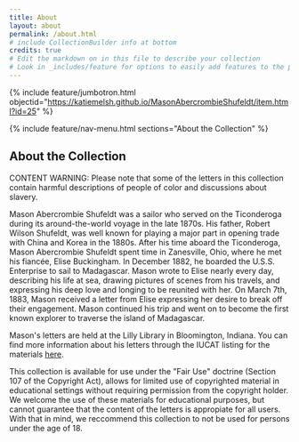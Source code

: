 ```yaml
---
title: About
layout: about
permalink: /about.html
# include CollectionBuilder info at bottom
credits: true
# Edit the markdown on in this file to describe your collection
# Look in _includes/feature for options to easily add features to the page
---
```


{% include feature/jumbotron.html objectid="https://katiemelsh.github.io/MasonAbercrombieShufeldt/item.html?id=25" %}

{% include feature/nav-menu.html sections="About the Collection" %}

## About the Collection

CONTENT WARNING: Please note that some of the letters in this collection contain harmful descriptions of people of color and discussions about slavery. 

Mason Abercrombie Shufeldt was a sailor who served on the Ticonderoga during its around-the-world voyage in the late 1870s. His father, Robert Wilson Shufeldt, was well known for playing a major part in opening trade with China and Korea in the 1880s. After his time aboard the Ticonderoga, Mason Abercrombie Shufeldt spent time in Zanesville, Ohio, where he met his fiancée, Elise Buckingham. In December 1882, he boarded the U.S.S. Enterprise to sail to Madagascar. Mason wrote to Elise nearly every day, describing his life at sea, drawing pictures of scenes from his travels, and expressing his deep love and longing to be reunited with her. On March 7th, 1883, Mason received a letter from Elise expressing her desire to break off their engagement. Mason continued his trip and went on to become the first known explorer to traverse the island of Madagascar.

Mason's letters are held at the Lilly Library in Bloomington, Indiana. You can find more information about his letters through the IUCAT listing for the materials [here](https://iucat.iu.edu/catalog/8376778). 

This collection is available for use under the "Fair Use" doctrine (Section 107 of the Copyright Act), allows for limited use of copyrighted material in educational settings without requiring permission from the copyright holder. We welcome the use of these materials for educational purposes, but cannot guarantee that the content of the letters is appropiate for all users. With that in mind, we reccommend this collection to not be used for persons under the age of 18.
